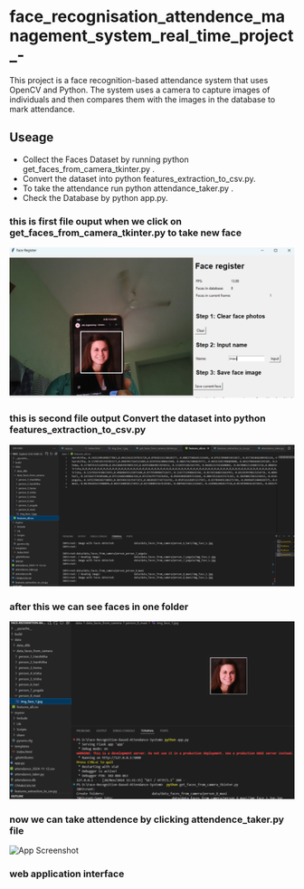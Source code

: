 
# face_recognisation_attendence_management_system_real_time_project_-
This project is a face recognition-based attendance system that uses OpenCV and Python. The system uses a camera to capture images of individuals and then compares them with the images in the database to mark attendance.
## Useage
- Collect the Faces Dataset by running  python get_faces_from_camera_tkinter.py .
- Convert the dataset into python features_extraction_to_csv.py.
- To take the attendance run python attendance_taker.py .
- Check the Database by python app.py.


### this is first file ouput when we click on get_faces_from_camera_tkinter.py to take new face 
 ![App Screenshot]( https://github.com/Henvitha26/face_recognisation_attendence_management_system_real_time_project_-/blob/main/Screenshot%202024-11-28%20163332.png)


### this is second file output Convert the dataset into python features_extraction_to_csv.py
 ![App Screenshot]( https://github.com/Henvitha26/face_recognisation_attendence_management_system_real_time_project_-/blob/main/Screenshot%202024-11-28%20163648.png)

### after this we can see faces in one folder
 ![App Screenshot](https://github.com/Henvitha26/face_recognisation_attendence_management_system_real_time_project_-/blob/main/Screenshot%202024-11-28%20163548.png)

### now we can take attendence by clicking attendence_taker.py file
 ![App Screenshot]()

### web application interface



